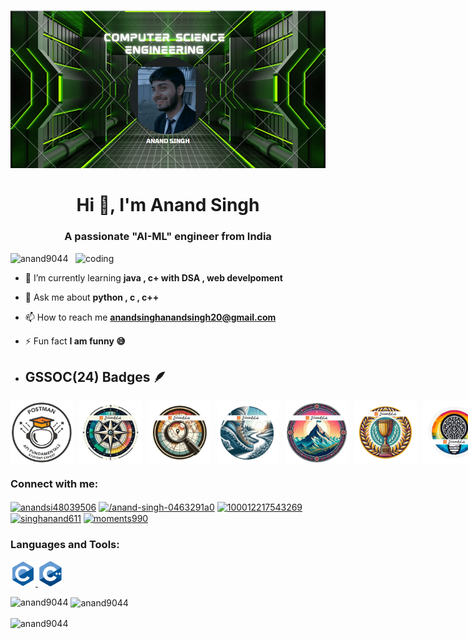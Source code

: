 ![logo](https://github.com/anand9044/anand9044/blob/81801fa7f15274e147881a347514cae224aed40f/Screenshot%202023-08-11%20223932.png)
<h1 align="center">Hi 👋, I'm Anand Singh</h1>
<h3 align="center">A passionate "AI-ML" engineer from India</h3>
<img align="right" alt="coding" width="400" src="https://user- images.githubusercontent.com/55389276/140866485-8fb1c876-9a8f-4d6a-98dc-08c4981eaf70.gif">
<p align="left"> <img src="https://komarev.com/ghpvc/?username=anand9044&label=Profile%20views&color=0e75b6&style=flat" alt="anand9044" /> </p>

- 🌱 I’m currently learning **java , c+ with DSA , web develpoment**

- 💬 Ask me about **python , c , c++**

- 📫 How to reach me **anandsinghanandsingh20@gmail.com**

- ⚡ Fun fact **I am funny 😅**

- ## GSSOC(24) Badges 🪶
<div style='display:flex; align-items:center; gap: 10px;' align='center'>
<img src="https://raw.githubusercontent.com/girlscript/gssoc-website-new/main/public/badges/postman.png" width="100px" height="100px" />
  <img src="https://github.com/girlscript/gssoc-website-new/blob/main/public/badges/1.png" width="100px" height="100px" />
  <img src="https://github.com/girlscript/gssoc-website-new/blob/main/public/badges/2.png" width="100px" height="100px" />
  <img src="https://github.com/girlscript/gssoc-website-new/blob/main/public/badges/3.png" width="100px" height="100px" />
  <img src="https://github.com/girlscript/gssoc-website-new/blob/main/public/badges/4.png" width="100px" height="100px" />
  <img src="https://github.com/girlscript/gssoc-website-new/blob/main/public/badges/5.png" width="100px" height="100px" />
  <img src="https://github.com/girlscript/gssoc-website-new/blob/main/public/badges/6.png" width="100px" height="100px" />
  <img src="https://github.com/girlscript/gssoc-website-new/blob/main/public/badges/7.png" width="100px" height="100px" />
  <img src="https://github.com/girlscript/gssoc-website-new/blob/main/public/badges/8.png" width="100px" height="100px" />
</div>

<h3 align="left">Connect with me:</h3>
<p align="left">
<a href="https://twitter.com/anandsi48039506" target="blank"><img align="center" src="https://raw.githubusercontent.com/rahuldkjain/github-profile-readme-generator/master/src/images/icons/Social/twitter.svg" alt="anandsi48039506" height="30" width="40" /></a>
<a href="https://linkedin.com/in//anand-singh-0463291a0" target="blank"><img align="center" src="https://raw.githubusercontent.com/rahuldkjain/github-profile-readme-generator/master/src/images/icons/Social/linked-in-alt.svg" alt="/anand-singh-0463291a0" height="30" width="40" /></a>
<a href="https://fb.com/100012217543269" target="blank"><img align="center" src="https://raw.githubusercontent.com/rahuldkjain/github-profile-readme-generator/master/src/images/icons/Social/facebook.svg" alt="100012217543269" height="30" width="40" /></a>
<a href="https://instagram.com/singhanand611" target="blank"><img align="center" src="https://raw.githubusercontent.com/rahuldkjain/github-profile-readme-generator/master/src/images/icons/Social/instagram.svg" alt="singhanand611" height="30" width="40" /></a>
<a href="https://www.youtube.com/c/moments990" target="blank"><img align="center" src="https://raw.githubusercontent.com/rahuldkjain/github-profile-readme-generator/master/src/images/icons/Social/youtube.svg" alt="moments990" height="30" width="40" /></a>
</p>

<h3 align="left">Languages and Tools:</h3>
<p align="left"> <a href="https://www.cprogramming.com/" target="_blank" rel="noreferrer"> <img src="https://raw.githubusercontent.com/devicons/devicon/master/icons/c/c-original.svg" alt="c" width="40" height="40"/> </a> <a href="https://www.w3schools.com/cpp/" target="_blank" rel="noreferrer"> <img src="https://raw.githubusercontent.com/devicons/devicon/master/icons/cplusplus/cplusplus-original.svg" alt="cplusplus" width="40" height="40"/> </a> </p>

<p><img align="left" src="https://github-readme-stats.vercel.app/api/top-langs?username=anand9044&show_icons=true&locale=en&layout=compact" alt="anand9044" /></p>

<p>&nbsp;<img align="center" src="https://github-readme-stats.vercel.app/api?username=anand9044&show_icons=true&locale=en" alt="anand9044" /></p>

<p><img align="center" src="https://github-readme-streak-stats.herokuapp.com/?user=anand9044&" alt="anand9044" /></p>
